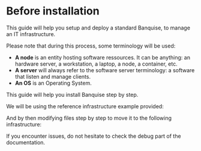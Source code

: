 # Before installation

This guide will help you setup and deploy a standard Banquise, to manage an IT infrastructure.

Please note that during this process, some terminology will be used:

* **A node** is an entity hosting software ressources. It can be anything: an hardware server, a workstation, a laptop, a node, a container, etc.
* **A server** will always refer to the software server terminology: a software that listen and manage clients.
* **An OS** is an Operating System.

This guide will help you install Banquise step by step.

We will be using the reference infrastructure example provided:


And by then modifying files step by step to move it to the following infrastructure:


If you encounter issues, do not hesitate to check the debug part of the documentation.
